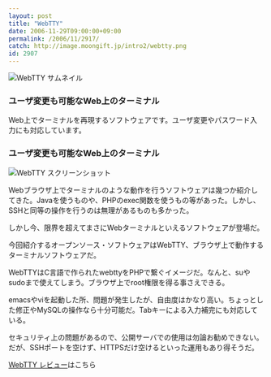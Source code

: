 ```yaml
---
layout: post
title: "WebTTY"
date: 2006-11-29T09:00:00+09:00
permalink: /2006/11/2917/
catch: http://image.moongift.jp/intro2/webtty.png
id: 2907
---
```

 ![WebTTY サムネイル](http://image.moongift.jp/intro2/webtty.t.png "WebTTY サムネイル")
  

### ユーザ変更も可能なWeb上のターミナル
  
Web上でターミナルを再現するソフトウェアです。ユーザ変更やパスワード入力にも対応しています。  
<!--more-->  

### ユーザ変更も可能なWeb上のターミナル
  

![WebTTY スクリーンショット](http://image.moongift.jp/intro2/webtty.png "WebTTY スクリーンショット")

  

Webブラウザ上でターミナルのような動作を行うソフトウェアは幾つか紹介してきた。Javaを使うものや、PHPのexec関数を使うもの等があった。しかし、SSHと同等の操作を行うのは無理があるものも多かった。

  

しかし今、限界を超えてまさにWebターミナルといえるソフトウェアが登場だ。

  

今回紹介するオープンソース・ソフトウェアはWebTTY、ブラウザ上で動作するターミナルソフトウェアだ。

  

WebTTYはC言語で作られたwebttyをPHPで繋ぐイメージだ。なんと、suやsudoまで使えてしまう。ブラウザ上でroot権限を得る事さえできる。

  

emacsやviを起動した所、問題が発生したが、自由度はかなり高い。ちょっとした修正やMySQLの操作なら十分可能だ。Tabキーによる入力補完にも対応している。

  

セキュリティ上の問題があるので、公開サーバでの使用は勿論お勧めできない。だが、SSHポートを空けず、HTTPSだけ空けるといった運用もあり得そうだ。

  

[WebTTY レビュー](http://oss.moongift.jp/review/i-2921.html)はこちら

